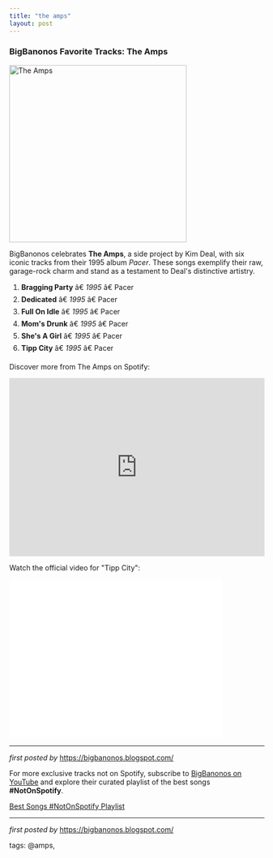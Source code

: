 ```yaml
---
title: "the amps"
layout: post
---
```

<h3>BigBanonos Favorite Tracks: The Amps</h3>
<div class="separator" > <a href="https://upload.wikimedia.org/wikipedia/commons/6/60/Kim_Deal_playing_guitar_with_The_Amps.jpg"> <img alt="The Amps" border="0" height="350" src="https://upload.wikimedia.org/wikipedia/commons/6/60/Kim_Deal_playing_guitar_with_The_Amps.jpg" /> </a>
</div> <p>BigBanonos celebrates <strong>The Amps</strong>, a side project by Kim Deal, with six iconic tracks from their 1995 album <em>Pacer</em>. These songs exemplify their raw, garage-rock charm and stand as a testament to Deal's distinctive artistry.</p> <ol> <li><strong>Bragging Party</strong> â€ <em>1995</em> â€ Pacer</li> <li><strong>Dedicated</strong> â€ <em>1995</em> â€ Pacer</li> <li><strong>Full On Idle</strong> â€ <em>1995</em> â€ Pacer</li> <li><strong>Mom's Drunk</strong> â€ <em>1995</em> â€ Pacer</li> <li><strong>She's A Girl</strong> â€ <em>1995</em> â€ Pacer</li> <li><strong>Tipp City</strong> â€ <em>1995</em> â€ Pacer</li>
</ol> <p>Discover more from The Amps on Spotify:</p>
<iframe src="https://open.spotify.com/embed/playlist/0hTO3zafZ9PcoTA8DL49Sp?utm_source=generator" width="100%" height="352" frameBorder="0" allowfullscreen="" allow="autoplay; clipboard-write; encrypted-media; fullscreen; picture-in-picture" loading="lazy"></iframe> <p>Watch the official video for "Tipp City":</p>
<iframe allowfullscreen="" frameborder="0" height="315" src="//www.youtube.com/embed/qTv5R7NBhDs" width="420"></iframe> <hr />
<p><em>first posted by</em> <a href="https://bigbanonos.blogspot.com/" rel="noopener" target="_new">https://bigbanonos.blogspot.com/</a></p>


<!--Subscribe and Playlist Links-->
<div>
    <p>For more exclusive tracks not on Spotify, subscribe to <a href="https://www.youtube.com/@BigBanonos" target="_blank">BigBanonos on YouTube</a> and explore their curated playlist of the best songs <strong>#NotOnSpotify</strong>.</p>
    <p><a href="https://www.youtube.com/playlist?list=PLtuNtuTatqI0kFahUCbtbfenC_ET5O_tr" target="_blank">Best Songs #NotOnSpotify Playlist<br /></a></p></div>

<hr />

<p><em>first posted by</em> <a href="https://bigbanonos.blogspot.com/" rel="noopener" target="_new">https://bigbanonos.blogspot.com/</a></p>

<p>tags: @amps,</p>
